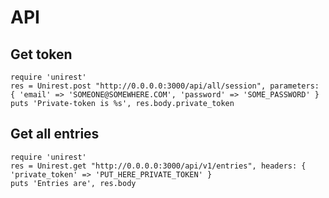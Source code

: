 # API

## Get token

    require 'unirest' 
    res = Unirest.post "http://0.0.0.0:3000/api/all/session", parameters: { 'email' => 'SOMEONE@SOMEWHERE.COM', 'password' => 'SOME_PASSWORD' }
    puts 'Private-token is %s', res.body.private_token

## Get all entries

    require 'unirest'
    res = Unirest.get "http://0.0.0.0:3000/api/v1/entries", headers: { 'private_token' => 'PUT_HERE_PRIVATE_TOKEN' }
    puts 'Entries are', res.body 

## 
